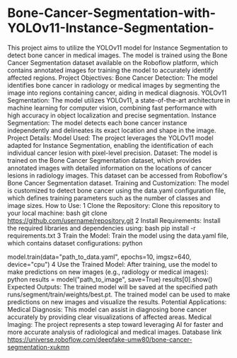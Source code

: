 # Bone-Cancer-Segmentation-with-YOLOv11-Instance-Segmentation-
This project aims to utilize the YOLOv11 model for Instance Segmentation to detect bone cancer in medical images. The model is trained using the Bone Cancer Segmentation dataset available on the Roboflow platform, which contains annotated images for training the model to accurately identify affected regions.
Project Objectives:
Bone Cancer Detection: The model identifies bone cancer in radiology or medical images by segmenting the image into regions containing cancer, aiding in medical diagnosis.
YOLOv11 Segmentation: The model utilizes YOLOv11, a state-of-the-art architecture in machine learning for computer vision, combining fast performance with high accuracy in object localization and precise segmentation.
Instance Segmentation: The model detects each bone cancer instance independently and delineates its exact location and shape in the image.
Project Details:
Model Used: The project leverages the YOLOv11 model adapted for Instance Segmentation, enabling the identification of each individual cancer lesion with pixel-level precision.
Dataset: The model is trained on the Bone Cancer Segmentation dataset, which provides annotated images with detailed information on the locations of cancer lesions in radiology images. This dataset can be accessed from Roboflow's Bone Cancer Segmentation dataset.
Training and Customization: The model is customized to detect bone cancer using the data.yaml configuration file, which defines training parameters such as the number of classes and image sizes.
How to Use:
1 Clone the Repository: Clone this repository to your local machine:
bash
git clone https://github.com/username/repository.git
2 Install Requirements: Install the required libraries and dependencies using:
bash
pip install -r requirements.txt
3 Train the Model: Train the model using the data.yaml file, which contains dataset configurations:
python

model.train(data="path_to_data.yaml", epochs=10, imgsz=640, device="cpu")
4 Use the Trained Model: After training, use the model to make predictions on new images (e.g., radiology or medical images):
python
results = model("path_to_image", save=True)
results[0].show()
Expected Outputs:
The trained model will be saved at the specified path runs/segment/train/weights/best.pt.
The trained model can be used to make predictions on new images and visualize the results.
Potential Applications:
Medical Diagnosis: This model can assist in diagnosing bone cancer accurately by providing clear visualizations of affected areas.
Medical Imaging: The project represents a step toward leveraging AI for faster and more accurate analysis of radiological and medical images.
Database link
https://universe.roboflow.com/deepfake-umw80/bone-cancer-segmentation-xukmn

